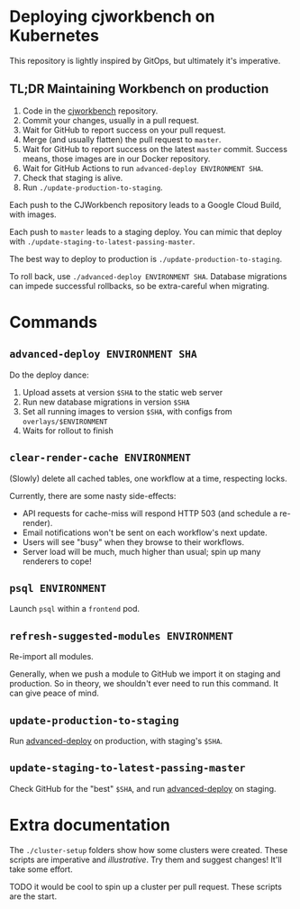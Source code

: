 # Deploying cjworkbench on Kubernetes

This repository is lightly inspired by GitOps, but ultimately it's imperative.

## TL;DR Maintaining Workbench on production

1. Code in the [cjworkbench](https://github.com/CJWorkbench/CJWorkbench)
   repository.
2. Commit your changes, usually in a pull request.
3. Wait for GitHub to report success on your pull request.
4. Merge (and usually flatten) the pull request to `master`.
5. Wait for GitHub to report success on the latest `master` commit. Success
   means, those images are in our Docker repository.
6. Wait for GitHub Actions to run `advanced-deploy ENVIRONMENT SHA`.
7. Check that staging is alive.
8. Run `./update-production-to-staging`.

Each push to the CJWorkbench repository leads to a Google Cloud Build, with
images.

Each push to `master` leads to a staging deploy. You can mimic that deploy
with `./update-staging-to-latest-passing-master`.

The best way to deploy to production is `./update-production-to-staging`.

To roll back, use `./advanced-deploy ENVIRONMENT SHA`. Database migrations can
impede successful rollbacks, so be extra-careful when migrating.

# Commands

## <a name="advanced-deploy"></a>`advanced-deploy ENVIRONMENT SHA`

Do the deploy dance:

1. Upload assets at version `$SHA` to the static web server
2. Run new database migrations in version `$SHA`
3. Set all running images to version `$SHA`, with configs from `overlays/$ENVIRONMENT`
4. Waits for rollout to finish

## `clear-render-cache ENVIRONMENT`

(Slowly) delete all cached tables, one workflow at a time, respecting locks.

Currently, there are some nasty side-effects:

* API requests for cache-miss will respond HTTP 503 (and schedule a re-render).
* Email notifications won't be sent on each workflow's next update.
* Users will see "busy" when they browse to their workflows.
* Server load will be much, much higher than usual; spin up many renderers to cope!

## `psql ENVIRONMENT`

Launch `psql` within a `frontend` pod.

## `refresh-suggested-modules ENVIRONMENT`

Re-import all modules.

Generally, when we push a module to GitHub we import it on staging and
production. So in theory, we shouldn't ever need to run this command. It can
give peace of mind.

## `update-production-to-staging`

Run [advanced-deploy](#advanced-deploy) on production, with staging's `$SHA`.

## `update-staging-to-latest-passing-master`

Check GitHub for the "best" `$SHA`, and run [advanced-deploy](#advanced-deploy)
on staging.

# Extra documentation

The `./cluster-setup` folders show how some clusters were created. These scripts
are imperative and _illustrative_. Try them and suggest changes! It'll take some
effort.

TODO it would be cool to spin up a cluster per pull request. These scripts are
the start.
